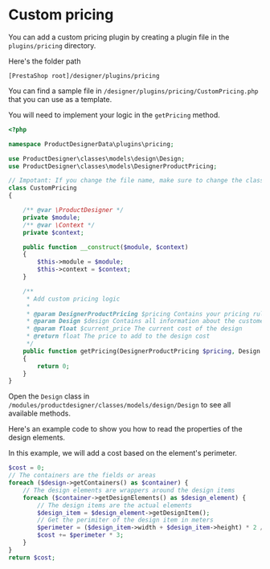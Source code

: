 # Custom pricing

You can add a custom pricing plugin by creating a plugin file in the `plugins/pricing`
directory.

Here's the folder path

```
[PrestaShop root]/designer/plugins/pricing
```

You can find a sample file in `/designer/plugins/pricing/CustomPricing.php` that you can use as a
template.

You will need to implement your logic in the `getPricing` method.

```php
<?php

namespace ProductDesignerData\plugins\pricing;

use ProductDesigner\classes\models\design\Design;
use ProductDesigner\classes\models\DesignerProductPricing;

// Impotant: If you change the file name, make sure to change the class name as well
class CustomPricing
{

    /** @var \ProductDesigner */
    private $module;
    /** @var \Context */
    private $context;

    public function __construct($module, $context)
    {
        $this->module = $module;
        $this->context = $context;
    }

    /**
     * Add custom pricing logic
     * 
     * @param DesignerProductPricing $pricing Contains your pricing rules for the product
     * @param Design $design Contains all information about the customer design
     * @param float $current_price The current cost of the design
     * @return float The price to add to the design cost
     */
    public function getPricing(DesignerProductPricing $pricing, Design $design, float $current_price)
    {
        return 0;
    }
}
```

Open the `Design` class in `/modules/productdesigner/classes/models/design/Design` to see all available
methods.

Here's an example code to show you how to read the properties of the design elements.

In this example, we will add a cost based on the element's perimeter.

```php 
$cost = 0;
// The containers are the fields or areas
foreach ($design->getContainers() as $container) {
    // The design elements are wrappers around the design items
    foreach ($container->getDesignElements() as $design_element) {
        // The design items are the actual elements
        $design_item = $design_element->getDesignItem();
        // Get the perimiter of the design item in meters
        $perimeter = ($design_item->width + $design_item->height) * 2 / 100;
        $cost += $perimeter * 3;
    }
}
return $cost;
```
